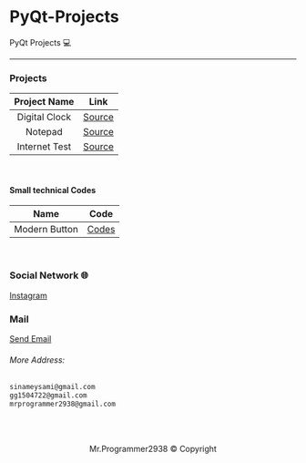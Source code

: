 # PyQt-Projects
PyQt Projects 💻
<hr>

### Projects
Project Name | Link |
:------------:|:-----:
Digital Clock | [Source](https://github.com/mrprogrammer2938/PyQt-Projects/tree/master/Digital-Clock) | 
Notepad | [Source](https://github.com/mrprogrammer2938/PyQt-Projects/tree/master/Notepad) |
Internet Test | [Source](https://github.com/mrprogrammer2938/PyQt-Projects/tree/master/Internettest) | 
<br>

#### Small technical Codes

Name | Code | 
:----:|:------:
Modern Button | [Codes](https://github.com/mrprogrammer2938/PyQt-Projects/tree/master/Technical%20Codes/Moden-Button) |

<br>

### Social Network 🌐

[Instagram](https://instagram.com/sina.python)

### Mail
<a href="mailto:sinameysami@gmail.com">Send Email</a>

###### More Address: 
``` txt
sinameysami@gmail.com
gg1504722@gmail.com
mrprogrammer2938@gmail.com
```
<br><br>

<footer><center>Mr.Programmer2938 &#169 Copyright</center></footer>

